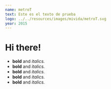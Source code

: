 ```yaml
---
name: metroT
text: Este es el texto de prueba
logo: ../../resources/images/mivida/metroT.svg
year: 2015
---
```


# Hi there!

- **bold** and _italics._
- **bold** and _italics._
- **bold** and _italics._
- **bold** and _italics._
- **bold** and _italics._
